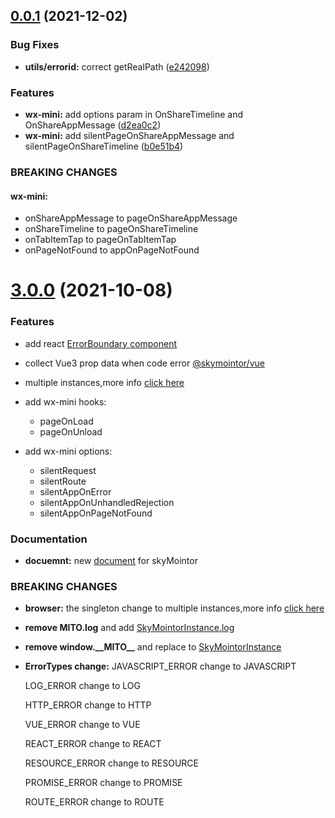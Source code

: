 ## [0.0.1](https://github.com/skyMointor/skyMointor/compare/v3.0.0...v0.0.1) (2021-12-02)


### Bug Fixes

* **utils/errorid:** correct getRealPath ([e242098](https://github.com/skyMointor/skyMointor/commit/e2420989f611883558e9c700a55dcb3d578f40f1))


### Features

* **wx-mini:** add options param in OnShareTimeline and OnShareAppMessage ([d2ea0c2](https://github.com/skyMointor/skyMointor/commit/d2ea0c2e1c07b5ccc83ab4c4d0251718287a3ef9))
* **wx-mini:** add silentPageOnShareAppMessage and silentPageOnShareTimeline ([b0e51b4](https://github.com/skyMointor/skyMointor/commit/b0e51b47665d820f18a4368708bf850d7a411bec))


### BREAKING CHANGES

#### **wx-mini:**

* onShareAppMessage to pageOnShareAppMessage
* onShareTimeline to pageOnShareTimeline
* onTabItemTap to pageOnTabItemTap
* onPageNotFound to appOnPageNotFound



# [3.0.0](https://github.com/skyMointor/skyMointor/compare/2.1.19...3.0.0) (2021-10-08)


### Features
* add react [ErrorBoundary component](https://skyMointor.github.io/skyMointor-doc/#/sdk/guide/react#add-errorboundary)

* collect Vue3 prop data when code error [@skymointor/vue](https://skyMointor.github.io/skyMointor-doc/#/sdk/guide/vue#vue3x)

* multiple instances,more info  [click here](https://skyMointor.github.io/skyMointor-doc/#/sdk/guide/basic-configuration#multiple-instances)

* add wx-mini hooks:

  * pageOnLoad
  * pageOnUnload

* add wx-mini options:

  * silentRequest
  * silentRoute
  * silentAppOnError
  * silentAppOnUnhandledRejection
  * silentAppOnPageNotFound




### Documentation

* **docuemnt:** new [document](https://skyMointor.github.io/skyMointor-doc/#/) for skyMointor

### BREAKING CHANGES

* **browser:** the singleton change to multiple instances,more info [click here](https://skyMointor.github.io/skyMointor-doc/#/sdk/guide/basic-configuration#multiple-instances)

* **remove MITO.log** and add [SkyMointorInstance.log](https://skyMointor.github.io/skyMointor-doc/#/sdk/guide/basic-configuration#manual-reporting)

* **remove window.\_\_MITO\_\_** and replace to [SkyMointorInstance](https://skyMointor.github.io/skyMointor-doc/#/sdk/guide/basic-configuration#multiple-instances)

* **ErrorTypes change:**
  JAVASCRIPT_ERROR change to JAVASCRIPT

  LOG_ERROR change to LOG

  HTTP_ERROR change to HTTP

  VUE_ERROR change to VUE

  REACT_ERROR change to REACT

  RESOURCE_ERROR change to RESOURCE

  PROMISE_ERROR change to PROMISE

  ROUTE_ERROR change to ROUTE



